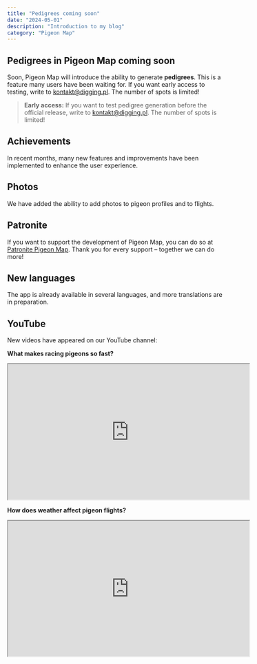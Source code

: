 ```yaml
---
title: "Pedigrees coming soon"
date: "2024-05-01"
description: "Introduction to my blog"
category: "Pigeon Map"
---
```


## Pedigrees in Pigeon Map coming soon

Soon, Pigeon Map will introduce the ability to generate **pedigrees**. This is a feature many users have been waiting for. If you want early access to testing, write to [kontakt@digging.pl](mailto:kontakt@digging.pl). The number of spots is limited!

> **Early access:**
> If you want to test pedigree generation before the official release, write to [kontakt@digging.pl](mailto:kontakt@digging.pl). The number of spots is limited!

## Achievements

In recent months, many new features and improvements have been implemented to enhance the user experience.

## Photos

We have added the ability to add photos to pigeon profiles and to flights.

## Patronite

If you want to support the development of Pigeon Map, you can do so at [Patronite Pigeon Map](https://patronite.pl/pigeonmap). Thank you for every support – together we can do more!

## New languages

The app is already available in several languages, and more translations are in preparation.

## YouTube

New videos have appeared on our YouTube channel:

**What makes racing pigeons so fast?**

<div align="center">
  <iframe width="560" height="315" src="https://www.youtube.com/embed/7-snAatI1Yo?si=s5IjGHLHYROzL_jP" title="What makes racing pigeons so fast?" allow="accelerometer; autoplay; clipboard-write; encrypted-media; gyroscope; picture-in-picture; web-share" allowfullscreen></iframe>
</div>

**How does weather affect pigeon flights?**

<div align="center">
  <iframe width="560" height="315" src="https://www.youtube.com/embed/Xkcax_YaciU?si=pbtQp_dEas9EQGXy" title="How does weather affect pigeon flights?" allow="accelerometer; autoplay; clipboard-write; encrypted-media; gyroscope; picture-in-picture; web-share" allowfullscreen></iframe>
</div>